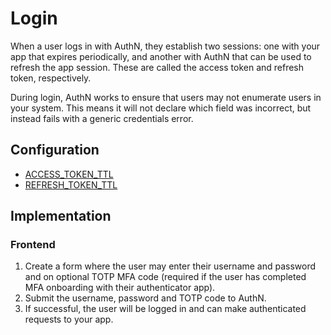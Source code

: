 # Login

When a user logs in with AuthN, they establish two sessions: one with your app that expires
periodically, and another with AuthN that can be used to refresh the app session. These are called
the access token and refresh token, respectively.

During login, AuthN works to ensure that users may not enumerate users in your system. This means it
will not declare which field was incorrect, but instead fails with a generic credentials error.

## Configuration

* [ACCESS_TOKEN_TTL](config.md#access_token_ttl)
* [REFRESH_TOKEN_TTL](config.md#refresh_token_ttl)

## Implementation

### Frontend

1. Create a form where the user may enter their username and password and on optional TOTP MFA
   code (required if the user has completed MFA onboarding with their authenticator app).
2. Submit the username, password and TOTP code to AuthN.
3. If successful, the user will be logged in and can make authenticated requests to your app.

